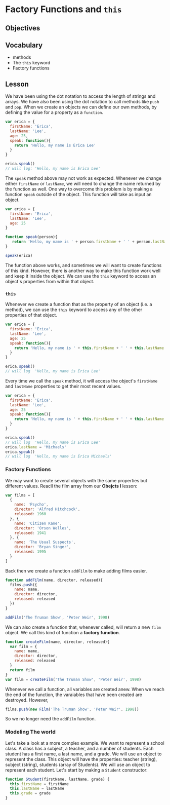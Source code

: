 # Factory Functions and `this`

## Objectives

## Vocabulary

* methods
* The `this` keyword
* Factory functions

## Lesson

We have been using the dot notation to access the length of strings and arrays. We have also been using the dot notation to call methods like `push` and `pop`. When we create an objects we can define our own methods, by defining the value for a property as a `function`.

```js
var erica = {
  firstName: 'Erica',
  lastName: 'Lee',
  age: 25,
  speak: function(){
    return 'Hello, my name is Erica Lee'
  }
}

erica.speak()
// will log: 'Hello, my name is Erica Lee'
```

The `speak` method above may not work as expected. Whenever we change either `firstName` or `lastName`, we will need to change the name returned by the function as well. One way to overcome this problem is by making a function `speak` outside of the object. This function will take as input an object.

```js
var erica = {
  firstName: 'Erica',
  lastName: 'Lee',
  age: 25
}

function speak(person){
   return 'Hello, my name is ' + person.firstName + ' ' + person.lastName
}

speak(erica)
```

The function above works, and sometimes we will want to create functions of this kind. However, there is another way to make this function work well and keep it inside the object. We can use the `this` keyword to access an object`s properties from within that object.

### `this`

Whenever we create a function that as the property of an object (i.e. a method), we can use the `this` keyword to access any of the other properties of that object.

```js
var erica = {
  firstName: 'Erica',
  lastName: 'Lee',
  age: 25
  speak: function(){
    return 'Hello, my name is ' + this.firstName + ' ' + this.lastName
  }
}

erica.speak()
// will log  'Hello, my name is Erica Lee'
```

Every time we call the `speak` method, it will access the object's `firstName` and `lastName` properties to get their most recent values.

```js
var erica = {
  firstName: 'Erica',
  lastName: 'Lee',
  age: 25
  speak: function(){
    return 'Hello, my name is ' + this.firstName + ' ' + this.lastName
  }
}

erica.speak()
// will log  'Hello, my name is Erica Lee'
erica.lastName = 'Michaels'
erica.speak()
// will log  'Hello, my name is Erica Michaels'
```

### Factory Functions

We may want to create several objects with the same properties but different values. Reacll the film array from our **Obejcts I** lesson:

```js
var films = [
  {
    name: 'Psycho',
    director: 'Alfred Hitchcock',
    released: 1960
  }, {
    name: 'Citizen Kane',
    director: 'Orson Welles',
    released: 1941
  }, {
    name: 'The Usual Suspects',
    director: 'Bryan Singer',
    released: 1995
  }
]
```

Back then we create a function `addFilm` to make adding films easier.

```js
function addFilm(name, director, released){
  films.push({
    name: name,
    director: director,
    released: released
  })
}

addFilm('The Truman Show', 'Peter Weir', 1998)
```

We can also create a function that, whenever called, will return a new `film` object. We call this kind of function a **factory function**.

```js
function createFilm(name, director, released){
  var film = {
    name: name,
    director: director,
    released: released
  }
  return film
}
var film = createFilm('The Truman Show', 'Peter Weir', 1998)
```

Whenever we call a function, all variables are created anew. When we reach the end of the function, the varaiables that have been created are destroyed. However, 

```js
films.push(new Film('The Truman Show', 'Peter Weir', 1998))
```

So we no longer need the `addFilm` function.

### Modeling The world

Let's take a look at a more complex example. We want to represent a school class. A class has a subject, a teacher, and a number of students. Each student has a first name, a last name, and a grade. We will use an object to represent the class. This object will have the properties: teacher (string), subject (string), students (array of Students). We will use an object to represent each student. Let's start by making a `Student` constructor:

```js
function Student(firstName, lastName, grade) {
  this.firstName = firstName
  this.lastName = lastName
  this.grade = grade
}
```